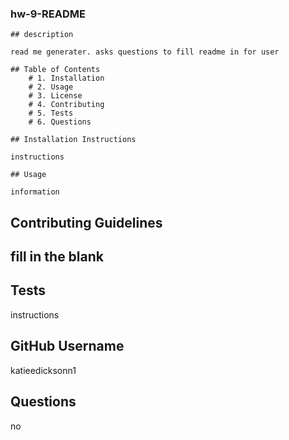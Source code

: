 ### hw-9-README






    ## description

    read me generater. asks questions to fill readme in for user

    ## Table of Contents 
        # 1. Installation
        # 2. Usage 
        # 3. License 
        # 4. Contributing 
        # 5. Tests 
        # 6. Questions 

    ## Installation Instructions
    
    instructions

    ## Usage

    information

   ## Contributing Guidelines

   fill in the blank
--
   ## Tests

   instructions

   ## GitHub Username

   katieedicksonn1

   ## Questions

   no






    
    
    